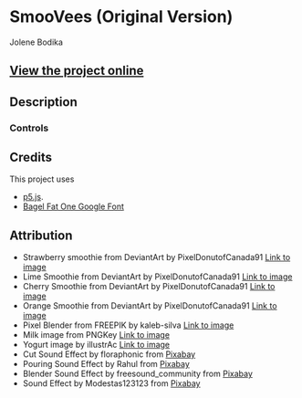 # SmooVees (Original Version)
Jolene Bodika

## [View the project online](https://jbodika.github.io/CART-253/Assignments/VariationJam/)

## Description


### Controls

## Credits
This project uses 
- [p5.js](https://p5js.org).
- [Bagel Fat One Google Font](https://developers.google.com/fonts) 

## Attribution
- Strawberry smoothie from DeviantArt by PixelDonutofCanada91 [Link to image](https://www.deviantart.com/pixeldonutofcanada91/art/Strawberry-Smoothie-Pixel-958133833) 
- Lime Smoothie from DeviantArt by PixelDonutofCanada91 [Link to image](https://www.deviantart.com/pixeldonutofcanada91/art/Limeade-Smoothie-Pixel-961809444)
- Cherry Smoothie from DeviantArt by PixelDonutofCanada91 [Link to image](https://www.deviantart.com/pixeldonutofcanada91/art/Cherry-Smoothie-Pixel-983367056)
- Orange Smoothie from DeviantArt by PixelDonutofCanada91 [Link to image](https://www.deviantart.com/pixeldonutofcanada91/art/Orange-Smoothie-Pixel-983367712)
- Pixel Blender from FREEPIK by kaleb-silva [Link to image](https://www.freepik.com/premium-vector/pixel-art-blender-kitchen-equipment-vector-icon-8bit-game-white-background_27462079.htm)
- Milk image from PNGKey [Link to image](https://www.pngkey.com/detail/u2q8y3t4e6i1a9a9_nes-milk-milk-carton-pixel-art/)
- Yogurt image by illustrAc [Link to image](https://ac-illust.com/clip-art/25647847/this-is-pixelated-yogurt-)
- Cut Sound Effect by floraphonic from [Pixabay]("https://pixabay.com//?utm_source=link-attribution&utm_medium=referral&utm_campaign=music&utm_content=184692)
- Pouring Sound Effect by Rahul from [Pixabay]("https://pixabay.com/sound-effects//?utm_source=link-attribution&utm_medium=referral&utm_campaign=music&utm_content=263175")
- Blender Sound Effect by freesound_community from [Pixabay]("https://pixabay.com//?utm_source=link-attribution&utm_medium=referral&utm_campaign=music&utm_content=82391")
- Sound Effect by Modestas123123 from [Pixabay]("https://pixabay.com//?utm_source=link-attribution&utm_medium=referral&utm_campaign=music&utm_content=125042")